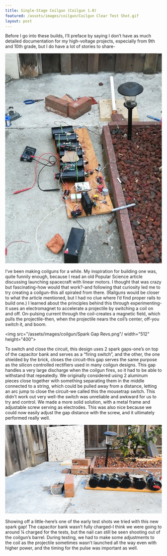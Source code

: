 ```yaml
---
title: Single-Stage Coilgun (Coilgun 1.0)
featured: /assets/images/coilgun/Coilgun Clear Test Shot.gif
layout: post
---
```


<p>Before I go into these builds, I’ll preface by saying I don’t have as much detailed documentation for my high-voltage projects, especially from 9th and 10th grade, but I do have a lot of stories to share- </p>

<img src="/assets/images/coilgun/Labeled.jpg"/>

<p>I’ve been making coilguns for a while. My inspiration for building one was, quite funnily enough, because I read an old Popular Science article discussing launching spacecraft with linear motors. I thought that was crazy but fascinating-how would that work?-and following that curiosity led me to try creating a coilgun-this all spiraled from there. (Railguns would be closer to what the article mentioned, but I had no clue where I’d find proper rails to build one.) I learned about the principles behind this through experimenting-it uses an electromagnet to accelerate a projectile by switching a coil on and off. On-pulsing current through the coil-creates a magnetic field, which pulls the projectile-then, when the projectile nears the coil’s center, off-you switch it, and boom.
</p>

<img src="/assets/images/coilgun/Spark Gap Revs.png"/ width="512" height="400">


<p>To switch and close the circuit, this design uses 2 spark gaps-one’s on top of the capacitor bank and serves as a “firing switch”, and the other, the one shielded by the brick, closes the circuit-this gap serves the same purpose as the silicon controlled rectifiers used in many coilgun designs. This gap handles a very large discharge when the coilgun fires, so it had to be able to withstand that repeatedly. We originally considered using 2 aluminum pieces close together with something separating them in the middle connected to a string, which could be pulled away from a distance, letting an arc jump to close the circuit-we called this the mousetrap switch. This didn’t work out very well-the switch was unreliable and awkward for us to try and control. We made a more solid solution, with a metal frame and adjustable screw serving as electrodes. This was also nice because we could now easily adjust the gap distance with the screw, and it ultimately performed really well.</p>

<img src="/assets/images/coilgun/Coilgun Clear Test Shot.gif"/>

<p>Showing off a little-here’s one of the early test shots we tried with this new spark gap! The capacitor bank wasn’t fully charged-I think we were going to around ¼ charged for the tests, but the nail can still be seen shooting out of the coilgun’s barrel. During testing, we had to make some adjustments to the coil as the projectile sometimes wasn’t launched all the way even with higher power, and the timing for the pulse was important as well.</p>
